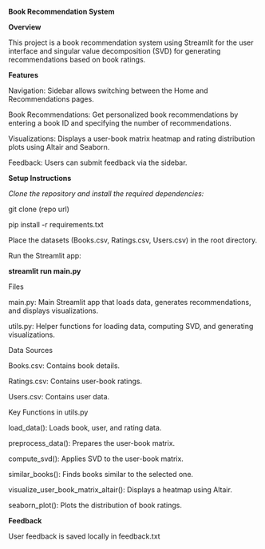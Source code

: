 **Book Recommendation System**

**Overview**

This project is a book recommendation system using Streamlit for the user interface and singular value decomposition (SVD) for generating recommendations based on book ratings.

**Features**

Navigation: Sidebar allows switching between the Home and Recommendations pages.

Book Recommendations: Get personalized book recommendations by entering a book ID and specifying the number of recommendations.

Visualizations: Displays a user-book matrix heatmap and rating distribution plots using Altair and Seaborn.

Feedback: Users can submit feedback via the sidebar.

**Setup Instructions**

*Clone the repository and install the required dependencies:*

git clone (repo url)

pip install -r requirements.txt

Place the datasets (Books.csv, Ratings.csv, Users.csv) in the root directory.

Run the Streamlit app:

**streamlit run main.py**

Files

main.py: Main Streamlit app that loads data, generates recommendations, and displays visualizations.

utils.py: Helper functions for loading data, computing SVD, and generating visualizations.

Data Sources

Books.csv: Contains book details.

Ratings.csv: Contains user-book ratings.

Users.csv: Contains user data.

Key Functions in utils.py

load_data(): Loads book, user, and rating data.

preprocess_data(): Prepares the user-book matrix.

compute_svd(): Applies SVD to the user-book matrix.

similar_books(): Finds books similar to the selected one.

visualize_user_book_matrix_altair(): Displays a heatmap using Altair.

seaborn_plot(): Plots the distribution of book ratings.

**Feedback**

User feedback is saved locally in feedback.txt